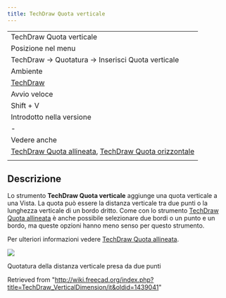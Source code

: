 ```yaml
---
title: TechDraw Quota verticale
---
```

|  |
| --- |
| TechDraw Quota verticale |
| Posizione nel menu |
| TechDraw → Quotatura → Inserisci Quota verticale |
| Ambiente |
| [TechDraw](/TechDraw_Workbench/it "TechDraw Workbench/it") |
| Avvio veloce |
| Shift + V |
| Introdotto nella versione |
| - |
| Vedere anche |
| [TechDraw Quota allineata](/TechDraw_LengthDimension/it "TechDraw LengthDimension/it"), [TechDraw Quota orizzontale](/TechDraw_HorizontalDimension/it "TechDraw HorizontalDimension/it") |
|  |

## Descrizione

Lo strumento **TechDraw Quota verticale** aggiunge una quota verticale a una Vista. La quota può essere la distanza verticale tra due punti o la lunghezza verticale di un bordo dritto. Come con lo strumento [TechDraw Quota allineata](/TechDraw_LengthDimension/it "TechDraw LengthDimension/it") è anche possibile selezionare due bordi o un punto e un bordo, ma queste opzioni hanno meno senso per questo strumento.

Per ulteriori informazioni vedere [TechDraw Quota allineata](/TechDraw_LengthDimension/it "TechDraw LengthDimension/it").

![](/images/TechDraw_Dimension_Vertical_example.png)

Quotatura della distanza verticale presa da due punti

Retrieved from "<http://wiki.freecad.org/index.php?title=TechDraw_VerticalDimension/it&oldid=1439041>"